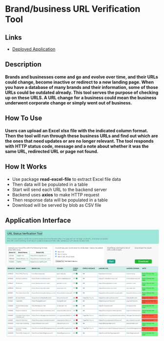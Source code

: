 # Brand/business URL Verification Tool

## Links

- [Deployed Application](https://url-verification-tool.herokuapp.com/)

## Description
#### Brands and businesses come and go and evolve over time, and their URLs could change, become inactive or redirect to a new landing page. When you have a database of many brands and their information, some of those URLs could be outdated already. This tool serves the purpose of checking up on these URLS. A URL change for a business could mean the business underwent corporate change or simply went out of business. 

## How To Use
#### Users can upload an Excel xlsx file with the indicated column format. Then the tool will run through these business URLs and find out which are the ones that need updates or are no longer relevant. The tool responds with HTTP status code, message and a note about whether it was the same URL, redirected URL or page not found.

## How It Works
#### 
* Use package __read-excel-file__ to extract Excel file data 
* Then data will be populated in a table
* Start will send each URL to the backend server
* Backend uses __axios__ to make HTTP request
* Then response data will be populated in a table
* Download will be served by blob as CSV file


## Application Interface

![](screenshots/screenshot.png)